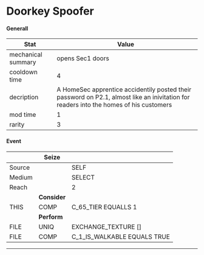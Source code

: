 

# **Doorkey Spoofer**


#### **Generall**
| Stat | Value | 
|  --  |  --  | 
| mechanical summary | opens Sec1 doors | 
| cooldown time | 4 | 
| decription | A HomeSec apprentice accidentily posted their password on P2.1, almost like an inivitation for readers into the homes of his customers | 
| mod time | 1 | 
| rarity | 3 | 



#### **Event**
|  | **Seize** |  | 
|  --  |  --  |  --  | 
| Source |  | SELF | 
| Medium |  | SELECT | 
| Reach |  | 2 | 
|  | **Consider** |  | 
| THIS | COMP | C_65_TIER EQUALLS 1 | 
|  | **Perform** |  | 
| FILE | UNIQ | EXCHANGE_TEXTURE [] | 
| FILE | COMP | C_1_IS_WALKABLE EQUALS TRUE | 

-----

